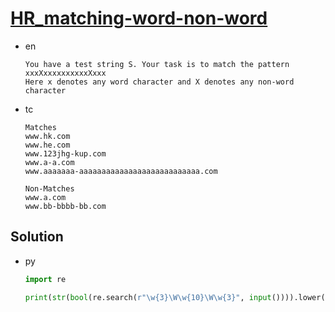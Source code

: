 # [HR_matching-word-non-word](https://www.hackerrank.com/challenges/matching-word-non-word)

* en

  ```en
  You have a test string S. Your task is to match the pattern xxxXxxxxxxxxxxXxxx
  Here x denotes any word character and X denotes any non-word character
  ```

* tc

  ```tc
  Matches
  www.hk.com
  www.he.com
  www.123jhg-kup.com
  www.a-a.com
  www.aaaaaaa-aaaaaaaaaaaaaaaaaaaaaaaaaaa.com

  Non-Matches
  www.a.com
  www.bb-bbbb-bb.com
  ```

## Solution

* py

  ```py
  import re

  print(str(bool(re.search(r"\w{3}\W\w{10}\W\w{3}", input()))).lower())
  ```
